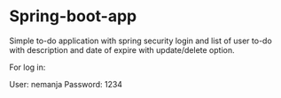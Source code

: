 # Spring-boot-app
Simple to-do application with spring security login and list of user to-do with description and date of expire with update/delete option.

For log in:

User: nemanja
Password: 1234

